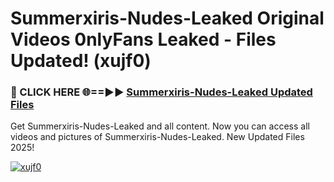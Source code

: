 # Summerxiris-Nudes-Leaked Original Videos 0nlyFans Leaked - Files Updated! (xujf0)

<h3>🔴 CLICK HERE 🌐==►► <a href="https://tinyurl.com/4mcuefdz" rel="nofollow">Summerxiris-Nudes-Leaked Updated Files</a></h3>

Get Summerxiris-Nudes-Leaked and all content. Now you can access all videos and pictures of Summerxiris-Nudes-Leaked. New Updated Files 2025!

[![xujf0](https://i.imgur.com/StAQSOY.gif)](https://tinyurl.com/4mcuefdz)
